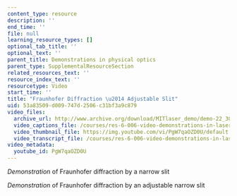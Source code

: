 ```yaml
---
content_type: resource
description: ''
end_time: ''
file: null
learning_resource_types: []
optional_tab_title: ''
optional_text: ''
parent_title: Demonstrations in physical optics
parent_type: SupplementalResourceSection
related_resources_text: ''
resource_index_text: ''
resourcetype: Video
start_time: ''
title: "Fraunhofer Diffraction \u2014 Adjustable Slit"
uid: 53a83509-d009-747d-2506-c31bf3a9c879
video_files:
  archive_url: http://www.archive.org/download/MITlaser_demo/demo-22_300k.mp4
  video_captions_file: /courses/res-6-006-video-demonstrations-in-lasers-and-optics-spring-2008/be021b23f9915979949fc6b58708a3af_PgW7qaOZD0U.vtt
  video_thumbnail_file: https://img.youtube.com/vi/PgW7qaOZD0U/default.jpg
  video_transcript_file: /courses/res-6-006-video-demonstrations-in-lasers-and-optics-spring-2008/b228c8c432d4d316ccb28ac46ba325dc_PgW7qaOZD0U.pdf
video_metadata:
  youtube_id: PgW7qaOZD0U
---
```


_Demonstration_ of Fraunhofer diffraction by a narrow slit

_Demonstration_ of Fraunhofer diffraction by an adjustable narrow slit